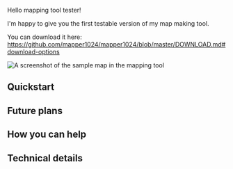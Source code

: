 Hello mapping tool tester!

I'm happy to give you the first testable version of my map making tool.

You can download it here: https://github.com/mapper1024/mapper1024/blob/master/DOWNLOAD.md#download-options

![A screenshot of the sample map in the mapping tool](https://mapper1024.github.io/screenshots/sample_map_2022_07_30)

Quickstart
-------

Future plans
------

How you can help
------

Technical details
------
